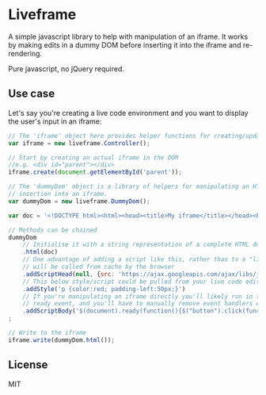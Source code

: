 Liveframe
=========

A simple javascript library to help with manipulation of an iframe. It works by making edits in a dummy DOM before
inserting it into the iframe and re-rendering.

Pure javascript, no jQuery required.

Use case
--------

Let's say you're creating a live code environment and you want to display the user's input in an iframe:

```javascript
// The 'iframe' object here provides helper functions for creating/updating an iframe
var iframe = new liveframe.Controller();

// Start by creating an actual iframe in the DOM 
//e.g. <div id="parent"></div>
iframe.create(document.getElementById('parent'));

// The 'dummyDom' object is a library of helpers for manipulating an HTML document in preparation for
// insertion into an iframe.
var dummyDom = new liveframe.DummyDom();

var doc = '<!DOCTYPE html><html><head><title>My iframe</title></head><body><button></button></body></html>';

// Methods can be chained
dummyDom
    // Initialise it with a string representation of a complete HTML document.
    .html(doc)
    // One advantage of adding a script like this, rather than to a "live" iframe is that it
    // will be called from cache by the browser
    .addScriptHead(null, {src: 'https://ajax.googleapis.com/ajax/libs/jquery/1.11.3/jquery.min.js'})
    // This below style/script could be pulled from your live code editor on keyup etc.
    .addStyle('p {color:red; padding-left:50px;}')
    // If you're manipulating an iframe directly you'll likely run in to problems with the
    // ready event, and you'll have to manually remove event handlers etc.
    .addScriptBody('$(document).ready(function(){$("button").click(function(){console.log("test");)});});')
;

// Write to the iframe
iframe.write(dummyDom.html());
```

License
-------

MIT